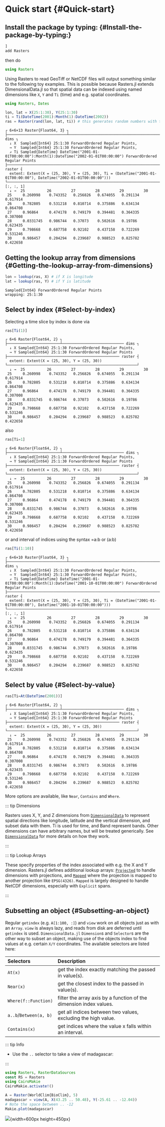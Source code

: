 
# Quick start {#Quick-start}

## Install the package by typing: {#Install-the-package-by-typing:}

```julia
] 
add Rasters
```


then do

```julia
using Rasters
```


Using Rasters to read GeoTiff or NetCDF files will output something similar to the following toy examples. This is possible because Rasters.jl extends DimensionalData.jl so that spatial data can be indexed using named dimensions like `X`, `Y` and `Ti` (time) and e.g. spatial coordinates.

```julia
using Rasters, Dates

lon, lat = X(25:1:30), Y(25:1:30)
ti = Ti(DateTime(2001):Month(1):DateTime(2002))
ras = Raster(rand(lon, lat, ti)) # this generates random numbers with the dimensions given
```


```
┌ 6×6×13 Raster{Float64, 3} ┐
├───────────────────────────┴──────────────────────────────────────────── dims ┐
  ↓ X  Sampled{Int64} 25:1:30 ForwardOrdered Regular Points,
  → Y  Sampled{Int64} 25:1:30 ForwardOrdered Regular Points,
  ↗ Ti Sampled{DateTime} DateTime("2001-01-01T00:00:00"):Month(1):DateTime("2002-01-01T00:00:00") ForwardOrdered Regular Points
├────────────────────────────────────────────────────────────────────── raster ┤
  extent: Extent(X = (25, 30), Y = (25, 30), Ti = (DateTime("2001-01-01T00:00:00"), DateTime("2002-01-01T00:00:00")))
└──────────────────────────────────────────────────────────────────────────────┘
[:, :, 1]
  ↓ →  25          26         27         28         29         30
 25     0.260998    0.743352   0.256826   0.674055   0.291134   0.617914
 26     0.782805    0.531218   0.810714   0.375886   0.634134   0.864708
 27     0.96864     0.474178   0.749179   0.394481   0.364335   0.307008
 28     0.0331745   0.986744   0.37073    0.502616   0.19786    0.623435
 29     0.798668    0.687758   0.92102    0.437158   0.722269   0.531246
 30     0.986457    0.204294   0.239687   0.988523   0.825782   0.422658
```


## Getting the lookup array from dimensions {#Getting-the-lookup-array-from-dimensions}

```julia
lon = lookup(ras, X) # if X is longitude
lat = lookup(ras, Y) # if Y is latitude
```


```
Sampled{Int64} ForwardOrdered Regular Points
wrapping: 25:1:30
```


## Select by index {#Select-by-index}

Selecting a time slice by index is done via

```julia
ras[Ti(1)]
```


```
┌ 6×6 Raster{Float64, 2} ┐
├────────────────────────┴──────────────────────────── dims ┐
  ↓ X Sampled{Int64} 25:1:30 ForwardOrdered Regular Points,
  → Y Sampled{Int64} 25:1:30 ForwardOrdered Regular Points
├─────────────────────────────────────────────────── raster ┤
  extent: Extent(X = (25, 30), Y = (25, 30))
└───────────────────────────────────────────────────────────┘
  ↓ →  25          26         27         28         29         30
 25     0.260998    0.743352   0.256826   0.674055   0.291134   0.617914
 26     0.782805    0.531218   0.810714   0.375886   0.634134   0.864708
 27     0.96864     0.474178   0.749179   0.394481   0.364335   0.307008
 28     0.0331745   0.986744   0.37073    0.502616   0.19786    0.623435
 29     0.798668    0.687758   0.92102    0.437158   0.722269   0.531246
 30     0.986457    0.204294   0.239687   0.988523   0.825782   0.422658
```


also

```julia
ras[Ti=1]
```


```
┌ 6×6 Raster{Float64, 2} ┐
├────────────────────────┴──────────────────────────── dims ┐
  ↓ X Sampled{Int64} 25:1:30 ForwardOrdered Regular Points,
  → Y Sampled{Int64} 25:1:30 ForwardOrdered Regular Points
├─────────────────────────────────────────────────── raster ┤
  extent: Extent(X = (25, 30), Y = (25, 30))
└───────────────────────────────────────────────────────────┘
  ↓ →  25          26         27         28         29         30
 25     0.260998    0.743352   0.256826   0.674055   0.291134   0.617914
 26     0.782805    0.531218   0.810714   0.375886   0.634134   0.864708
 27     0.96864     0.474178   0.749179   0.394481   0.364335   0.307008
 28     0.0331745   0.986744   0.37073    0.502616   0.19786    0.623435
 29     0.798668    0.687758   0.92102    0.437158   0.722269   0.531246
 30     0.986457    0.204294   0.239687   0.988523   0.825782   0.422658
```


or and interval of indices using the syntax =a:b or (a:b)

```julia
ras[Ti(1:10)]
```


```
┌ 6×6×10 Raster{Float64, 3} ┐
├───────────────────────────┴──────────────────────────────────────────── dims ┐
  ↓ X  Sampled{Int64} 25:1:30 ForwardOrdered Regular Points,
  → Y  Sampled{Int64} 25:1:30 ForwardOrdered Regular Points,
  ↗ Ti Sampled{DateTime} DateTime("2001-01-01T00:00:00"):Month(1):DateTime("2001-10-01T00:00:00") ForwardOrdered Regular Points
├────────────────────────────────────────────────────────────────────── raster ┤
  extent: Extent(X = (25, 30), Y = (25, 30), Ti = (DateTime("2001-01-01T00:00:00"), DateTime("2001-10-01T00:00:00")))
└──────────────────────────────────────────────────────────────────────────────┘
[:, :, 1]
  ↓ →  25          26         27         28         29         30
 25     0.260998    0.743352   0.256826   0.674055   0.291134   0.617914
 26     0.782805    0.531218   0.810714   0.375886   0.634134   0.864708
 27     0.96864     0.474178   0.749179   0.394481   0.364335   0.307008
 28     0.0331745   0.986744   0.37073    0.502616   0.19786    0.623435
 29     0.798668    0.687758   0.92102    0.437158   0.722269   0.531246
 30     0.986457    0.204294   0.239687   0.988523   0.825782   0.422658
```


## Select by value {#Select-by-value}

```julia
ras[Ti=At(DateTime(2001))]
```


```
┌ 6×6 Raster{Float64, 2} ┐
├────────────────────────┴──────────────────────────── dims ┐
  ↓ X Sampled{Int64} 25:1:30 ForwardOrdered Regular Points,
  → Y Sampled{Int64} 25:1:30 ForwardOrdered Regular Points
├─────────────────────────────────────────────────── raster ┤
  extent: Extent(X = (25, 30), Y = (25, 30))
└───────────────────────────────────────────────────────────┘
  ↓ →  25          26         27         28         29         30
 25     0.260998    0.743352   0.256826   0.674055   0.291134   0.617914
 26     0.782805    0.531218   0.810714   0.375886   0.634134   0.864708
 27     0.96864     0.474178   0.749179   0.394481   0.364335   0.307008
 28     0.0331745   0.986744   0.37073    0.502616   0.19786    0.623435
 29     0.798668    0.687758   0.92102    0.437158   0.722269   0.531246
 30     0.986457    0.204294   0.239687   0.988523   0.825782   0.422658
```


More options are available, like `Near`, `Contains` and `Where`.

::: tip Dimensions

Rasters uses X, Y, and Z dimensions from [`DimensionalData`](https://rafaqz.github.io/DimensionalData.jl/) to represent spatial directions like longitude,   latitude and the vertical dimension, and subset data with them. Ti is used for time, and Band represent bands.   Other dimensions can have arbitrary names, but will be treated generically.   See [`DimensionalData`](https://rafaqz.github.io/DimensionalData.jl/) for more details on how they work.

:::

::: tip Lookup Arrays

These specify properties of the index associated with e.g. the X and Y  dimension. Rasters.jl defines additional lookup arrays: [`Projected`](/api#Rasters.Projected) to handle  dimensions with projections, and [`Mapped`](/api#Rasters.Mapped) where the projection is mapped to  another projection like `EPSG(4326)`. `Mapped` is largely designed to handle  NetCDF dimensions, especially with `Explicit` spans.

:::

## Subsetting an object {#Subsetting-an-object}

Regular `getindex` (e.g. `A[1:100, :]`) and `view` work on all objects just as with an `Array`. `view` is always lazy, and reads from disk are deferred until `getindex` is used. `DimensionalData.jl` `Dimension`s and `Selector`s are the other way to subset an object, making use of the objects index to find values at  e.g. certain `X/Y` coordinates. The available selectors are listed here:

| Selectors              | Description                                                        |
|:---------------------- |:------------------------------------------------------------------ |
| `At(x)`                | get the index exactly matching the passed in value(s).             |
| `Near(x)`              | get the closest index to the passed in value(s).                   |
| `Where(f::Function)`   | filter the array axis by a function of the dimension index values. |
| `a..b`/`Between(a, b)` | get all indices between two values, excluding the high value.      |
| `Contains(x)`          | get indices where the value x falls within an interval.            |


::: tip Info
- Use the `..` selector to take a view of madagascar:
  

:::

```julia
using Rasters, RasterDataSources
const RS = Rasters
using CairoMakie
CairoMakie.activate!()

A = Raster(WorldClim{BioClim}, 5)
madagascar = view(A, X(43.25 .. 50.48), Y(-25.61 .. -12.04))
# Note the space between .. -12
Makie.plot(madagascar)
```

![](uobenno.png){width=600px height=450px}
